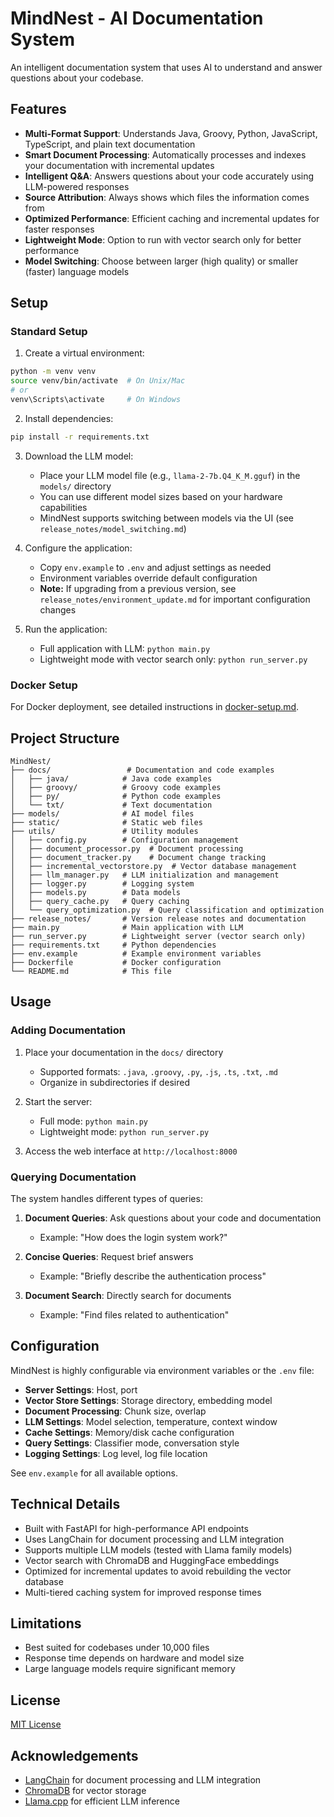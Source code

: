 # MindNest - AI Documentation System

An intelligent documentation system that uses AI to understand and answer questions about your codebase.

## Features

- **Multi-Format Support**: Understands Java, Groovy, Python, JavaScript, TypeScript, and plain text documentation
- **Smart Document Processing**: Automatically processes and indexes your documentation with incremental updates
- **Intelligent Q&A**: Answers questions about your code accurately using LLM-powered responses
- **Source Attribution**: Always shows which files the information comes from
- **Optimized Performance**: Efficient caching and incremental updates for faster responses
- **Lightweight Mode**: Option to run with vector search only for better performance
- **Model Switching**: Choose between larger (high quality) or smaller (faster) language models

## Setup

### Standard Setup

1. Create a virtual environment:
```bash
python -m venv venv
source venv/bin/activate  # On Unix/Mac
# or
venv\Scripts\activate     # On Windows
```

2. Install dependencies:
```bash
pip install -r requirements.txt
```

3. Download the LLM model:
   - Place your LLM model file (e.g., `llama-2-7b.Q4_K_M.gguf`) in the `models/` directory
   - You can use different model sizes based on your hardware capabilities
   - MindNest supports switching between models via the UI (see `release_notes/model_switching.md`)

4. Configure the application:
   - Copy `env.example` to `.env` and adjust settings as needed
   - Environment variables override default configuration
   - **Note:** If upgrading from a previous version, see `release_notes/environment_update.md` for important configuration changes

5. Run the application:
   - Full application with LLM: `python main.py`
   - Lightweight mode with vector search only: `python run_server.py`

### Docker Setup

For Docker deployment, see detailed instructions in [docker-setup.md](docker-setup.md).

## Project Structure

```
MindNest/
├── docs/                 # Documentation and code examples
│   ├── java/            # Java code examples
│   ├── groovy/          # Groovy code examples
│   ├── py/              # Python code examples
│   └── txt/             # Text documentation
├── models/              # AI model files
├── static/              # Static web files
├── utils/               # Utility modules
│   ├── config.py        # Configuration management
│   ├── document_processor.py  # Document processing
│   ├── document_tracker.py    # Document change tracking
│   ├── incremental_vectorstore.py  # Vector database management
│   ├── llm_manager.py   # LLM initialization and management
│   ├── logger.py        # Logging system
│   ├── models.py        # Data models
│   ├── query_cache.py   # Query caching
│   └── query_optimization.py  # Query classification and optimization
├── release_notes/       # Version release notes and documentation
├── main.py              # Main application with LLM
├── run_server.py        # Lightweight server (vector search only)
├── requirements.txt     # Python dependencies
├── env.example          # Example environment variables
├── Dockerfile           # Docker configuration
└── README.md            # This file
```

## Usage

### Adding Documentation

1. Place your documentation in the `docs/` directory
   - Supported formats: `.java`, `.groovy`, `.py`, `.js`, `.ts`, `.txt`, `.md`
   - Organize in subdirectories if desired

2. Start the server:
   - Full mode: `python main.py`
   - Lightweight mode: `python run_server.py`

3. Access the web interface at `http://localhost:8000`

### Querying Documentation

The system handles different types of queries:

1. **Document Queries**: Ask questions about your code and documentation
   - Example: "How does the login system work?"

2. **Concise Queries**: Request brief answers
   - Example: "Briefly describe the authentication process"

3. **Document Search**: Directly search for documents
   - Example: "Find files related to authentication"

## Configuration

MindNest is highly configurable via environment variables or the `.env` file:

- **Server Settings**: Host, port
- **Vector Store Settings**: Storage directory, embedding model
- **Document Processing**: Chunk size, overlap
- **LLM Settings**: Model selection, temperature, context window
- **Cache Settings**: Memory/disk cache configuration
- **Query Settings**: Classifier mode, conversation style
- **Logging Settings**: Log level, log file location

See `env.example` for all available options.

## Technical Details

- Built with FastAPI for high-performance API endpoints
- Uses LangChain for document processing and LLM integration
- Supports multiple LLM models (tested with Llama family models)
- Vector search with ChromaDB and HuggingFace embeddings
- Optimized for incremental updates to avoid rebuilding the vector database
- Multi-tiered caching system for improved response times

## Limitations

- Best suited for codebases under 10,000 files
- Response time depends on hardware and model size
- Large language models require significant memory

## License

[MIT License](LICENSE)

## Acknowledgements

- [LangChain](https://github.com/hwchase17/langchain) for document processing and LLM integration
- [ChromaDB](https://github.com/chroma-core/chroma) for vector storage
- [Llama.cpp](https://github.com/ggerganov/llama.cpp) for efficient LLM inference

<!-- Screenshots removed until we have proper screenshots -->

